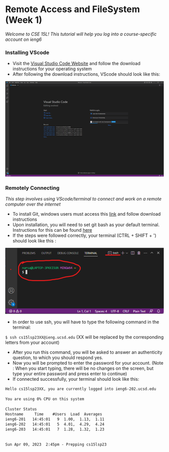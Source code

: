 # Remote Access and FileSystem (Week 1)

*Welcome to CSE 15L! This tutorial will help you log into a course-specific account on ieng6*


### Installing VScode

* Visit the [Visual Studio Code Website](https://code.visualstudio.com/) and follow the download instructions for your operating system
* After following the download instructions, VScode should look like this:

![Image](VSCodeScreenshot.png)


### Remotely Connecting
*This step involves using VScode/terminal to connect and work on a remote computer over the internet*

* To install Git, windows users must access this [link](https://gitforwindows.org/) and follow download instructions
* Upon installation, you will need to set git bash as your default terminal. Instructions for this can be found [here](https://stackoverflow.com/questions/42606837/how-do-i-use-bash-on-windows-from-the-visual-studio-code-integrated-terminal/50527994#50527994)
* If the steps were followed correctly, your terminal (CTRL + SHIFT + ') should look like this :

![Image](TerminalPreview.png)

* In order to use ssh, you will have to type the following command in the terminal:

`$ ssh cs15lsp23XX@ieng.ucsd.edu` (XX will be replaced by the corresponding letters from your account)

* After you run this command, you will be asked to answer an authenticity question, to which you should respond yes.
* Now you will be prompted to enter the password for your account. (Note : When you start typing, there will be no changes on the screen, but type your entire password and press enter to continue)
* If connected successfully, your terminal should look like this:

```
Hello cs15lsp23XX, you are currently logged into ieng6-202.ucsd.edu

You are using 0% CPU on this system

Cluster Status 
Hostname     Time    #Users  Load  Averages  
ieng6-201   14:45:01   9  1.00,  1.13,  1.11
ieng6-202   14:45:01   5  4.01,  4.29,  4.24
ieng6-203   14:45:01   7  1.28,  1.32,  1.23


Sun Apr 09, 2023  2:45pm - Prepping cs15lsp23

```




